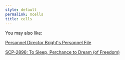 ```yaml
---
style: default
permalink: Xcells
title: cells
---
```

You may also like:

[Personnel Director Bright's Personnel File](http://scp-wiki.net/dr-bright-s-personnel-file)

[SCP-2896: To Sleep, Perchance to Dream (of Freedom)](http://scp-wiki.net/scp-2896)
